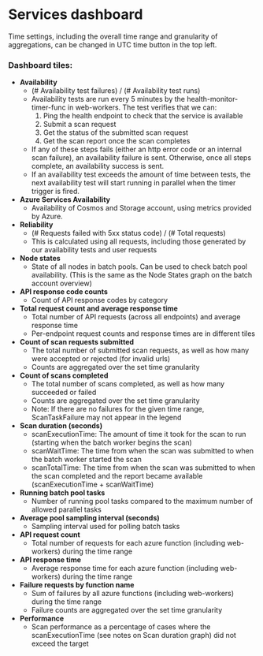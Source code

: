 <!--
Copyright (c) Microsoft Corporation. All rights reserved.
Licensed under the MIT License.
-->

# Services dashboard

Time settings, including the overall time range and granularity of aggregations, can be changed in UTC time button in the top left.

### Dashboard tiles:

-   **Availability**
    -   (# Availability test failures) / (# Availability test runs)
    -   Availability tests are run every 5 minutes by the health-monitor-timer-func in web-workers. The test verifies that we can:
        1. Ping the health endpoint to check that the service is available
        2. Submit a scan request
        3. Get the status of the submitted scan request
        4. Get the scan report once the scan completes
    -   If any of these steps fails (either an http error code or an internal scan failure), an availability failure is sent. Otherwise, once all steps complete, an availability success is sent.
    - If an availability test exceeds the amount of time between tests, the next availability test will start running in parallel when the timer trigger is fired.
-   **Azure Services Availability**
    -   Availability of Cosmos and Storage account, using metrics provided by Azure.
-   **Reliability**
    -   (# Requests failed with 5xx status code) / (# Total requests)
    -   This is calculated using all requests, including those generated by our availability tests and user requests
-   **Node states**
    -   State of all nodes in batch pools. Can be used to check batch pool availability. (This is the same as the Node States graph on the batch account overview)
-   **API response code counts**
    -   Count of API response codes by category
-   **Total request count and average response time**
    -   Total number of API requests (across all endpoints) and average response time
    -   Per-endpoint request counts and response times are in different tiles
-   **Count of scan requests submitted**
    -   The total number of submitted scan requests, as well as how many were accepted or rejected (for invalid urls)
    -   Counts are aggregated over the set time granularity
-   **Count of scans completed**
    -   The total number of scans completed, as well as how many succeeded or failed
    -   Counts are aggregated over the set time granularity
    -   Note: If there are no failures for the given time range, ScanTaskFailure may not appear in the legend
-   **Scan duration (seconds)**
    -   scanExecutionTime: The amount of time it took for the scan to run (starting when the batch worker begins the scan)
    -   scanWaitTime: The time from when the scan was submitted to when the batch worker started the scan
    -   scanTotalTime: The time from when the scan was submitted to when the scan completed and the report became available (scanExecutionTime + scanWaitTime)
-   **Running batch pool tasks**
    -   Number of running pool tasks compared to the maximum number of allowed parallel tasks
-   **Average pool sampling interval (seconds)**
    -   Sampling interval used for polling batch tasks
-   **API request count**
    -   Total number of requests for each azure function (including web-workers) during the time range
-   **API response time**
    -   Average response time for each azure function (including web-workers) during the time range
-   **Failure requests by function name**
    -   Sum of failures by all azure functions (including web-workers) during the time range
    -   Failure counts are aggregated over the set time granularity
-   **Performance**
    -   Scan performance as a percentage of cases where the scanExecutionTime (see notes on Scan duration graph) did not exceed the target
